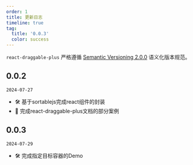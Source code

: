 ```yaml
---
order: 1
title: 更新日志
timeline: true
tag:
  title: '0.0.3'
  color: success
---
```


`react-draggable-plus` 严格遵循 [Semantic Versioning 2.0.0](http://semver.org/lang/zh-CN/) 语义化版本规范。

## 0.0.2

`2024-07-27`

- 🛠 基于sortablejs完成react组件的封装
- 💄 完成react-draggable-plus文档的部分案例

## 0.0.3

`2024-07-29`

- 🛠 完成指定目标容器的Demo
